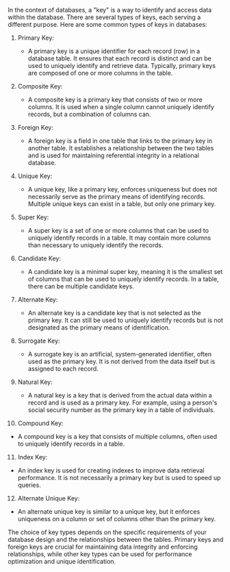 In the context of databases, a "key" is a way to identify and access data within the database. There are several types of keys, each serving a different purpose. Here are some common types of keys in databases:

1. Primary Key:
   - A primary key is a unique identifier for each record (row) in a database table. It ensures that each record is distinct and can be used to uniquely identify and retrieve data. Typically, primary keys are composed of one or more columns in the table.

2. Composite Key:
   - A composite key is a primary key that consists of two or more columns. It is used when a single column cannot uniquely identify records, but a combination of columns can.

3. Foreign Key:
   - A foreign key is a field in one table that links to the primary key in another table. It establishes a relationship between the two tables and is used for maintaining referential integrity in a relational database.

4. Unique Key:
   - A unique key, like a primary key, enforces uniqueness but does not necessarily serve as the primary means of identifying records. Multiple unique keys can exist in a table, but only one primary key.

5. Super Key:
   - A super key is a set of one or more columns that can be used to uniquely identify records in a table. It may contain more columns than necessary to uniquely identify the records.

6. Candidate Key:
   - A candidate key is a minimal super key, meaning it is the smallest set of columns that can be used to uniquely identify records. In a table, there can be multiple candidate keys.

7. Alternate Key:
   - An alternate key is a candidate key that is not selected as the primary key. It can still be used to uniquely identify records but is not designated as the primary means of identification.

8. Surrogate Key:
   - A surrogate key is an artificial, system-generated identifier, often used as the primary key. It is not derived from the data itself but is assigned to each record.

9. Natural Key:
   - A natural key is a key that is derived from the actual data within a record and is used as a primary key. For example, using a person's social security number as the primary key in a table of individuals.

10. Compound Key:
   - A compound key is a key that consists of multiple columns, often used to uniquely identify records in a table.

11. Index Key:
   - An index key is used for creating indexes to improve data retrieval performance. It is not necessarily a primary key but is used to speed up queries.

12. Alternate Unique Key:
   - An alternate unique key is similar to a unique key, but it enforces uniqueness on a column or set of columns other than the primary key.

The choice of key types depends on the specific requirements of your database design and the relationships between the tables. Primary keys and foreign keys are crucial for maintaining data integrity and enforcing relationships, while other key types can be used for performance optimization and unique identification.